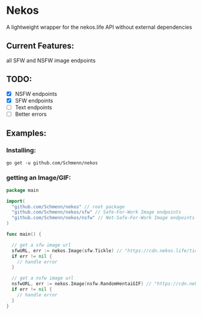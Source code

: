 # Nekos
A lightweight wrapper for the nekos.life API without external dependencies

## Current Features:

all SFW and NSFW image endpoints

## TODO:
- [x] NSFW endpoints
- [x] SFW endpoints
- [ ] Text endpoints
- [ ] Better errors

## Examples:

### Installing:
`go get -u github.com/Schmenn/nekos`

### getting an Image/GIF:

```go
package main

import(
  "github.com/Schmenn/nekos" // root package
  "github.com/Schmenn/nekos/sfw" // Safe-For-Work Image endpoints
  "github.com/Schmenn/nekos/nsfw" // Not-Safe-For-Work Image endpoints
)

func main() {

  // get a sfw image url
  sfwURL, err := nekos.Image(sfw.Tickle) // "https://cdn.nekos.life/tickle/tickle_012.gif"
  if err != nil {
    // handle error
  }

  // get a nsfw image url
  nsfwURL, err := nekos.Image(nsfw.RandomHentaiGIF) // "https://cdn.nekos.life/Random_hentai_gif/Random_hentai_gifNB_0071.gif"
  if err != nil {
    // handle error
  }
}
